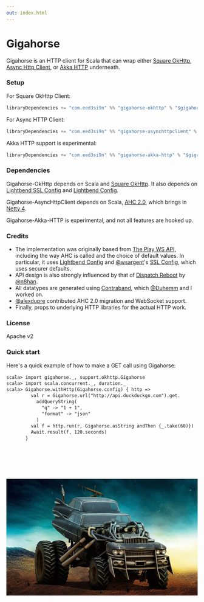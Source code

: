 ```yaml
---
out: index.html
---
```


  [AHC]: https://github.com/AsyncHttpClient/async-http-client/tree/1.9.x
  [netty]: http://netty.io
  [okhttp]: http://square.github.io/okhttp/
  [sslconfig]: https://github.com/lightbend/ssl-config
  [config]: https://github.com/lightbend/config
  [ws]: https://www.playframework.com/documentation/2.5.x/ScalaWS
  [dispatch]: https://dispatchhttp.org/Dispatch.html
  [contraband]: http://www.scala-sbt.org/contraband/
  [akkahttp]: http://doc.akka.io/docs/akka-http/current/scala.html
  [@wsargent]: https://github.com/wsargent
  [@n8han]: https://github.com/n8han
  [@Duhemm]: https://github.com/Duhemm
  [@alexdupre]: https://github.com/alexdupre

Gigahorse
=========

Gigahorse is an HTTP client for Scala that can wrap either
[Square OkHttp][okhttp], [Async Http Client][AHC], or [Akka HTTP][akkahttp] underneath.

### Setup

For Square OkHttp Client:

```scala
libraryDependencies += "com.eed3si9n" %% "gigahorse-okhttp" % "$gigahorse_version$"
```

For Async HTTP Client:

```scala
libraryDependencies += "com.eed3si9n" %% "gigahorse-asynchttpclient" % "$gigahorse_version$"
```

Akka HTTP support is experimental:

```scala
libraryDependencies += "com.eed3si9n" %% "gigahorse-akka-http" % "$gigahorse_version$"
```

### Dependencies

Gigahorse-OkHttp depends on Scala and [Square OkHttp][okhttp].
It also depends on [Lightbend SSL Config][sslconfig] and [Lightbend Config][config].

Gigahorse-AsyncHttpClient depends on Scala, [AHC 2.0][AHC], which brings in [Netty 4][netty].

Gigahorse-Akka-HTTP is experimental, and not all features are hooked up.

### Credits

- The implementation was originally based from [The Play WS API][ws],
  including the way AHC is called and the choice of default values.
  In particular, it uses [Lightbend Config][config] and [@wsargent][@wsargent]'s [SSL Config][sslconfig],
  which uses securer defaults.
- API design is also strongly influenced by that of [Dispatch Reboot][dispatch] by [@n8han][@n8han].
- All datatypes are generated using [Contraband][contraband], which [@Duhemm][@Duhemm] and I worked on.
- [@alexdupre][@alexdupre] contributed AHC 2.0 migration and WebSocket support.
- Finally, props to underlying HTTP libraries for the actual HTTP work.

### License

Apache v2

### Quick start

Here's a quick example of how to make a GET call using Gigahorse:

```console
scala> import gigahorse._, support.okhttp.Gigahorse
scala> import scala.concurrent._, duration._
scala> Gigahorse.withHttp(Gigahorse.config) { http =>
         val r = Gigahorse.url("http://api.duckduckgo.com").get.
           addQueryString(
             "q" -> "1 + 1",
             "format" -> "json"
           )
         val f = http.run(r, Gigahorse.asString andThen {_.take(60)})
         Await.result(f, 120.seconds)
       }
```

<div style="margin: 100px"></div>

![Gigahorse](files/gigahorse.jpg)
